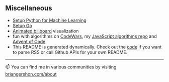 ## Miscellaneous
  - [Setup Python for Machine Learning](https://github.com/briangershon/setup-python-for-machine-learning)
  - [Setup Go](https://github.com/briangershon/setup-go)
  - [Animated billboard](https://marbles.briangershon.com/) visualization
  - fun with algorithms on [CodeWars](https://www.codewars.com/users/briangershon), my [JavaScript algorithms repo](https://github.com/briangershon/algorithms-in-javascript) and [Advent of Code](https://adventofcode.com/)
  - This README is generated dynamically. Check out the [code](https://github.com/briangershon/briangershon) if you want to parse RSS or call Github APIs for your own README.

---

📫 You can find me in various communities by visiting [briangershon.com/about](https://www.briangershon.com/about/)